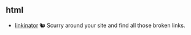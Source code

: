 ## html

- [linkinator](https://github.com/JustinBeckwith/linkinator) 🐿 Scurry around your site and find all those broken links. 